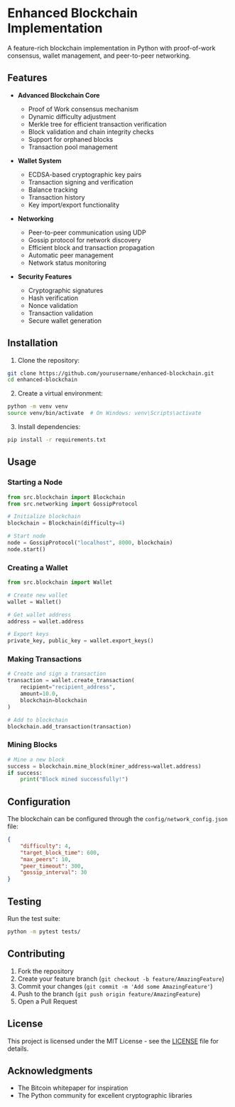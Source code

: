# Enhanced Blockchain Implementation

A feature-rich blockchain implementation in Python with proof-of-work consensus, wallet management, and peer-to-peer networking.

## Features

- **Advanced Blockchain Core**
  - Proof of Work consensus mechanism
  - Dynamic difficulty adjustment
  - Merkle tree for efficient transaction verification
  - Block validation and chain integrity checks
  - Support for orphaned blocks
  - Transaction pool management

- **Wallet System**
  - ECDSA-based cryptographic key pairs
  - Transaction signing and verification
  - Balance tracking
  - Transaction history
  - Key import/export functionality

- **Networking**
  - Peer-to-peer communication using UDP
  - Gossip protocol for network discovery
  - Efficient block and transaction propagation
  - Automatic peer management
  - Network status monitoring

- **Security Features**
  - Cryptographic signatures
  - Hash verification
  - Nonce validation
  - Transaction validation
  - Secure wallet generation

## Installation

1. Clone the repository:
```bash
git clone https://github.com/yourusername/enhanced-blockchain.git
cd enhanced-blockchain
```

2. Create a virtual environment:
```bash
python -m venv venv
source venv/bin/activate  # On Windows: venv\Scripts\activate
```

3. Install dependencies:
```bash
pip install -r requirements.txt
```

## Usage

### Starting a Node

```python
from src.blockchain import Blockchain
from src.networking import GossipProtocol

# Initialize blockchain
blockchain = Blockchain(difficulty=4)

# Start node
node = GossipProtocol("localhost", 8000, blockchain)
node.start()
```

### Creating a Wallet

```python
from src.blockchain import Wallet

# Create new wallet
wallet = Wallet()

# Get wallet address
address = wallet.address

# Export keys
private_key, public_key = wallet.export_keys()
```

### Making Transactions

```python
# Create and sign a transaction
transaction = wallet.create_transaction(
    recipient="recipient_address",
    amount=10.0,
    blockchain=blockchain
)

# Add to blockchain
blockchain.add_transaction(transaction)
```

### Mining Blocks

```python
# Mine a new block
success = blockchain.mine_block(miner_address=wallet.address)
if success:
    print("Block mined successfully!")
```

## Configuration

The blockchain can be configured through the `config/network_config.json` file:

```json
{
    "difficulty": 4,
    "target_block_time": 600,
    "max_peers": 10,
    "peer_timeout": 300,
    "gossip_interval": 30
}
```

## Testing

Run the test suite:

```bash
python -m pytest tests/
```

## Contributing

1. Fork the repository
2. Create your feature branch (`git checkout -b feature/AmazingFeature`)
3. Commit your changes (`git commit -m 'Add some AmazingFeature'`)
4. Push to the branch (`git push origin feature/AmazingFeature`)
5. Open a Pull Request

## License

This project is licensed under the MIT License - see the [LICENSE](LICENSE) file for details.

## Acknowledgments

- The Bitcoin whitepaper for inspiration
- The Python community for excellent cryptographic libraries
